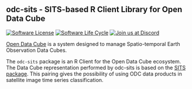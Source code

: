 ## odc-sits - SITS-based R Client Library for Open Data Cube

<!-- badges: start -->

[![Software
License](https://img.shields.io/badge/license-MIT-green)](https://github.com/M3nin0/odcsits/blob/master/LICENSE)
[![Software Life
Cycle](https://img.shields.io/badge/lifecycle-experimental-orange.svg)](https://www.tidyverse.org/lifecycle/#experimental)
[![Join us at
Discord](https://img.shields.io/discord/689541907621085198?logo=discord&logoColor=ffffff&color=7389D8)](https://discord.com/channels/689541907621085198#)

<!-- badges: end -->

[Open Data Cube](https://www.opendatacube.org/) is a system designed to manage Spatio-temporal Earth Observation Data Cubes. 

The `odc-sits` package is an R Client for the Open Data Cube ecosystem. The Data Cube representation performed by odc-sits is based on the [SITS package](https://github.com/e-sensing/sits). This pairing gives the possibility of using ODC data products in satellite image time series classification.
